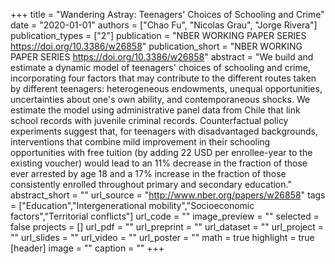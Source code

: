 +++
title = "Wandering Astray: Teenagers' Choices of Schooling and Crime"
date = "2020-01-01"
authors = ["Chao Fu", "Nicolas Grau", "Jorge Rivera"]
publication_types = ["2"]
publication = "NBER WORKING PAPER SERIES https://doi.org/10.3386/w26858"
publication_short = "NBER WORKING PAPER SERIES https://doi.org/10.3386/w26858"
abstract = "We build and estimate a dynamic model of teenagers' choices of schooling and crime, incorporating four factors that may contribute to the different routes taken by different teenagers: heterogeneous endowments, unequal opportunities, uncertainties about one's own ability, and contemporaneous shocks. We estimate the model using administrative panel data from Chile that link school records with juvenile criminal records. Counterfactual policy experiments suggest that, for teenagers with disadvantaged backgrounds, interventions that combine mild improvement in their schooling opportunities with free tuition (by adding 22 USD per enrollee-year to the existing voucher) would lead to an 11% decrease in the fraction of those ever arrested by age 18 and a 17% increase in the fraction of those consistently enrolled throughout primary and secondary education."
abstract_short = ""
url_source = "http://www.nber.org/papers/w26858"
tags = ["Education","Intergenerational mobility","Socioeconomic factors","Territorial conflicts"]
url_code = ""
image_preview = ""
selected = false
projects = []
url_pdf = ""
url_preprint = ""
url_dataset = ""
url_project = ""
url_slides = ""
url_video = ""
url_poster = ""
math = true
highlight = true
[header]
image = ""
caption = ""
+++
